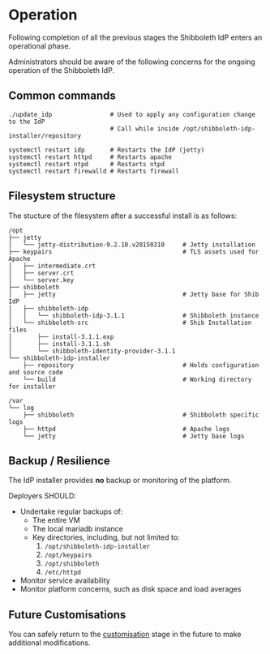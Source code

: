 ---
---

# Operation
Following completion of all the previous stages the Shibboleth IdP enters an operational phase.

Administrators should be aware of the following concerns for the ongoing operation of the Shibboleth IdP.

## Common commands
```
./update_idp                # Used to apply any configuration change to the IdP
                            # Call while inside /opt/shibboleth-idp-installer/repository

systemctl restart idp       # Restarts the IdP (jetty)
systemctl restart httpd     # Restarts apache
systemctl restart ntpd      # Restarts ntpd
systemctl restart firewalld # Restarts firewall
```

## Filesystem structure

The stucture of the filesystem after a successful install is as follows:

```
/opt
├── jetty
│   └── jetty-distribution-9.2.10.v20150310     # Jetty installation
├── keypairs                                    # TLS assets used for Apache
│   ├── intermediate.crt
│   ├── server.crt
│   └── server.key
├── shibboleth
│   ├── jetty                                   # Jetty base for Shib IdP
│   ├── shibboleth-idp
│   │   └── shibboleth-idp-3.1.1                # Shibboleth instance
│   └── shibboleth-src                          # Shib Installation files
│       ├── install-3.1.1.exp
│       ├── install-3.1.1.sh
│       └── shibboleth-identity-provider-3.1.1
└── shibboleth-idp-installer
    ├── repository                              # Holds configuration and source code
    └── build                                   # Working directory for installer

/var
└── log
    ├── shibboleth                              # Shibboleth specific logs
    ├── httpd                                   # Apache logs
    └── jetty                                   # Jetty base logs

```

## Backup / Resilience

The IdP installer provides **no** backup or monitoring of the platform.

Deployers SHOULD:

* Undertake regular backups of:
  * The entire VM
  * The local mariadb instance
  * Key directories, including, but not limited to:
      1. `/opt/shibboleth-idp-installer`
      1. `/opt/keypairs`
      1. `/opt/shibboleth`
      1. `/etc/httpd`
* Monitor service availability
* Monitor platform concerns, such as disk space and load averages

## Future Customisations

You can safely return to the [customisation](customisation.html) stage in the future to make additional modifications.
